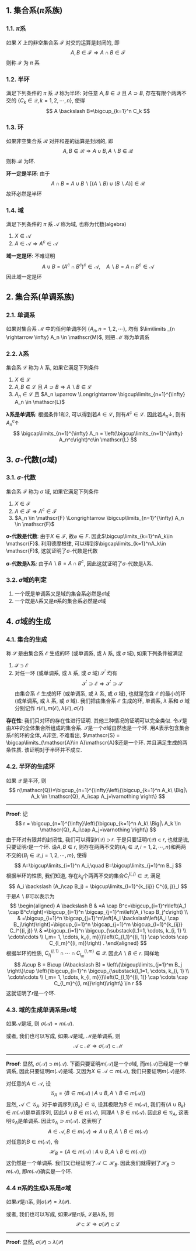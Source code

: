 ## 1. 集合系($\pi$系族)
### 1.1. $\pi$系
如果 $X$ 上的非空集合系 $\mathscr{F}$ 对交的运算是封闭的, 即
$$
A, B \in \mathscr{F} \Longrightarrow A \cap B \in \mathscr{F}
$$
则称 $\mathscr{F}$ 为 $\pi$ 系

### 1.2. 半环
满足下列条件的 $\pi$ 系 $\mathscr{Q}$ 称为半环: 对任意 $A, B \in \mathscr{Q}$ 且 $A \supset B$, 存在有限个两两不交的 $\left\{C_k \in \mathscr{Q}, k=1,2, \cdots, n\right\}$, 使得
$$
A \backslash B=\bigcup_{k=1}^n C_k
$$

### 1.3. 环
如果非空集合系 $\mathscr{R}$ 对并和差的运算是封闭的, 即 
$$
A, B \in \mathscr{R} \Longrightarrow A \cup B, A \backslash B \in \mathscr{R}
$$ 
则称 $\mathscr{R}$ 为环.

**环一定是半环**: 由于 
$$
A \cap B=A \cup B \backslash[(A \backslash B) \cup(B \backslash A)] \in \mathscr{R}
$$
故环必然是半环

### 1.4. 域
满足下列条件的 $\pi$ 系 $\mathscr{A}$ 称为域, 也称为代数(algebra)
1. $X \in \mathscr{A}$
2. $A \in \mathscr{A} \Longrightarrow A^c \in \mathscr{A}$

**域一定是环**: 不难证明
$$
A\cup B = (A^c \cap B^c)^c \in \mathscr{A}, \quad A\backslash B = A \cap B^c \in \mathscr{A}
$$
因此域一定是环

## 2. 集合系(单调系族)
### 2.1. 单调系
如果对集合系 $\mathscr{M}$ 中的任何单调序列 $\left\{A_n, n=1,2, \cdots\right\}$, 均有 $\lim\limits _{n \rightarrow \infty} A_n \in \mathscr{M}$, 则把 $\mathscr{M}$ 称为单调系

### 2.2. $\lambda$系
集合系 $\mathscr{L}$ 称为 $\lambda$ 系, 如果它满足下列条件
1. $X \in \mathscr{L}$
2. $A, B \in \mathscr{L}$ 且 $A \supset B \Longrightarrow A \backslash B \in \mathscr{L}$
3. $A_n \in \mathscr{L}$ 且 $A_n \uparrow \Longrightarrow \bigcup\limits_{n=1}^{\infty} A_n \in \mathscr{L}$

**$\boldsymbol{\lambda}$系是单调系**: 根据条件1和2, 可以得到若$A\in \mathscr{L}$, 则有$A^c\in \mathscr{L}$. 因此若$A_n\downarrow$, 则有$A_n^c\uparrow$
$$
\bigcap\limits_{n=1}^{\infty} A_n = \left(\bigcup\limits_{n=1}^{\infty} A_n^c\right)^c\in \mathscr{L} 
$$

## 3. $\sigma$-代数($\sigma$域)
### 3.1. $\sigma$-代数
集合系 $\mathscr{F}$ 称为 $\sigma$ 域, 如果它满足下列条件
1. $X \in \mathscr{F}$
2. $A \in \mathscr{F} \Longrightarrow A^c \in \mathscr{F}$
3.  $A_n \in \mathscr{F} \Longrightarrow \bigcup\limits_{n=1}^{\infty} A_n \in \mathscr{F}$

**$\boldsymbol{\sigma}$-代数是代数**: 由于$X\in\mathscr{F}$, 故$\varnothing\in F$. 因此$\bigcup\limits_{k=1}^nA_k\in \mathscr{F}$. 利用德摩根律, 可以得到$\bigcap\limits_{k=1}^nA_k\in \mathscr{F}$, 这就证明了$\sigma$-代数是代数

**$\boldsymbol{\sigma}$-代数是$\boldsymbol{\lambda}$系**: 由于$A\backslash B = A\cap B^c$, 因此这就证明了$\sigma$-代数是$\lambda$系. 

### 3.2. $\sigma$域的判定
1. 一个既是单调系又是域的集合系必然是$\sigma$域
2. 一个既是$\lambda$系又是$\pi$系的集合系必然是$\sigma$域

## 4. $\sigma$域的生成
### 4.1. 集合的生成
称 $\mathscr{S}$ 是由集合系 $\mathscr{E}$ 生成的环 (或单调系, 或 $\lambda$ 系, 或 $\sigma$ 域), 如果下列条件被满足
1. $\mathscr{S} \supset \mathscr{E}$
2. 对任一环 (或单调系, 或 $\lambda$ 系, 或 $\sigma$ 域) $\mathscr{S}^{\prime}$ 均有
$$
\mathscr{S}^{\prime} \supset \mathscr{E} \Longrightarrow \mathscr{S}^{\prime} \supset \mathscr{S}
$$
由集合系 $\mathscr{E}$ 生成的环 (或单调系, 或 $\lambda$ 系, 或 $\sigma$ 域), 也就是包含 $\mathscr{E}$ 的最小的环 (或单调系, 或 $\lambda$ 系, 或 $\sigma$ 域). 我们把由集合系 $\mathscr{E}$ 生成的环, 单调系, $\lambda$ 系和 $\sigma$ 域分别记作 $r(\mathscr{E}), m(\mathscr{E}), \lambda(\mathscr{E}), \sigma(\mathscr{E})$

**存在性**:  我们只对环的存在性进行证明. 其他三种情况的证明可以完全类似. 令$\mathscr{T}$是由$X$中的全体集合所组成的集合系. $\mathscr{T}$是一个$\sigma$域自然也是一个环. 用$A$表示包含集合系$\mathscr{E}$的环的全体, $A$非空, 不难看出, $\mathscr{S} = \bigcap\limits_{\mathscr{A}\in A}\mathscr{A}$还是一个环. 并且满足生成的两条性质. 该证明对于半环并不成立. 

### 4.2. 半环的生成环
如果 $\mathscr{Q}$ 是半环, 则
$$
r(\mathscr{Q})=\bigcup_{n=1}^{\infty}\left\{\bigcup_{k=1}^n A_k\ \Big|\ A_k \in \mathscr{Q}, A_i\cap A_j=\varnothing \right\}
$$
___
**Proof**: 记
$$
r = \bigcup_{n=1}^{\infty}\left\{\bigcup_{k=1}^n A_k\ \Big|\ A_k \in \mathscr{Q}, A_i\cap A_j=\varnothing \right\}
$$
由于环对有限并的封闭性, 我们可以得到$r(\mathscr{Q})\supset r$. 于是只要证明$r(\mathscr{Q})\subset r$, 也就是说, 只要证明$r$是一个环. 设$A, B\in r$, 则存在两两不交的$\{A_i\in \mathscr{Q}, i=1,2,\cdots, n\}$和两两不交的$\{B_j\in \mathscr{Q}, j=1,2,\cdots, m\}$, 使得
$$
A=\bigcup\limits_{i=1}^n A_i,\quad  B=\bigcup\limits_{j=1}^m B_j 
$$
根据半环的性质, 我们知道, 存在$k_{ij}$个两两不交的集合$C^{(i, j)}_l\in \mathscr{Q}$, 满足
$$
A_i \backslash (A_i\cap B_j) = \bigcup\limits_{l=1}^{k_{ij}} C^{(i, j)}_l
$$
于是$A\backslash B$可以表示为
$$
\begin{aligned}
A \backslash B & =A \cap B^c=\bigcup_{i=1}^n\left(A_1 \cap B^c\right)=\bigcup_{i=1}^n \bigcap_{j=1}^m\left(A_i \cap B_j^c\right) \\
& =\bigcup_{i=1}^n \bigcap_{j=1}^m\left[A_i \backslash\left(A_i \cap B_j\right)\right]=\bigcup_{i=1}^n \bigcap_{j=1}^m \bigcup_{l=1}^{k_{ij}} C_l^{(i, j)} \\
& =\bigcup_{i=1}^n \bigcup_{\substack{l_1=1, \cdots, k_{i, 1} \\
\cdots\cdots \\
l_m= 1, \cdots, k_{i, m}}}\left(C_{l_1}^{(i, 1)} \cap \cdots \cap C_{l_m}^{(i, m)}\right) .
\end{aligned}
$$
根据半环的性质, $C_{l_1}^{(i, 1)} \cap \cdots \cap C_{l_m}^{(i, m)}\in \mathscr{Q}$. 因此$A\backslash B\in r$. 同样地
$$
A\cup B = B\cup (A\backslash B) = \left\{\bigcup\limits_{j=1}^m B_j \right\}\cup \left\{\bigcup_{i=1}^n \bigcup_{\substack{l_1=1, \cdots, k_{i, 1} \\
\cdots\cdots \\
l_m= 1, \cdots, k_{i, m}}}\left(C_{l_1}^{(i, 1)} \cap \cdots \cap C_{l_m}^{(i, m)}\right)\right\} \in r
$$
这就证明了$r$是一个环.

### 4.3. 域的生成单调系是$\sigma$域
如果$\mathscr{A}$是域, 则 $\sigma(\mathscr{A}) = m(\mathscr{A})$. 

或者, 我们也可以写成, 如果$\mathscr{A}$是域, $\mathscr{M}$是单调系, 则
$$
\mathscr{A}\subset \mathscr{M}\Longrightarrow \sigma(\mathscr{A})\subset \mathscr{M}
$$
___
**Proof**: 显然, $\sigma(\mathscr{A})\supset m(\mathscr{A})$. 下面只要证明$m(\mathscr{A})$是一个$\sigma$域, 而$m(\mathscr{A})$已经是一个单调系, 因此只要证明$m(\mathscr{A})$是域. 又因为$X\in \mathscr{A}\subset m(\mathscr{A})$, 我们只要证明$m(\mathscr{A})$是环. 

对任意的$A\in \mathscr{A}$, 设
$$
\mathscr{G}_A = \{B\in m(\mathscr{A})\mid A\cup B, A\backslash B \in m(\mathscr{A})\}
$$
显然, $\mathscr{A}\subset \mathscr{G}_A$. 对于单调序列$\{B_k\}\in \mathscr{G}$, 设其极限为$B\in m(\mathscr{A})$, 我们有$\{A\cup B_k\}\in m(\mathscr{A})$是单调序列, 因此$A\cup B\in m(\mathscr{A})$, 同理$A\backslash B\in m(\mathscr{A})$. 因此$B\in \mathscr{G}_A$, 这表明$\mathscr{G}_A$是单调系. 因此$\mathscr{G}_A\supset m(\mathscr{A})$. 这表明了
$$
A\in \mathscr{A}, B\in m(\mathscr{A}) \Longrightarrow A\cup B, A\backslash B \in m(\mathscr{A})
$$
对任意的$B\in m(\mathscr{A})$, 令
$$
\mathscr{H}_B = \{A \in m(\mathscr{A})\mid A\cup B, A\backslash B\in m(\mathscr{A})\}
$$
这仍然是一个单调系. 我们又已经证明了$\mathscr{A}\subset \mathscr{H}_B$. 因此我们就得到了$\mathscr{H}_B\supset m(\mathscr{A})$, 即$m(\mathscr{A})$确实是一个环. 


### 4.4 $\pi$系的生成$\lambda$系是$\sigma$域
如果$\mathscr{P}$是$\pi$系, 则$\sigma(\mathscr{P}) = \lambda(\mathscr{P})$. 

或者, 我们也可以写成, 如果$\mathscr{P}$是$\pi$系, $\mathscr{L}$是$\lambda$系, 则
$$
\mathscr{P}\subset \mathscr{L}\Longrightarrow \sigma(\mathscr{P})\subset \mathscr{L}
$$
___
**Proof**: 显然, $\sigma(\mathscr{P})\supset \lambda(\mathscr{P})$